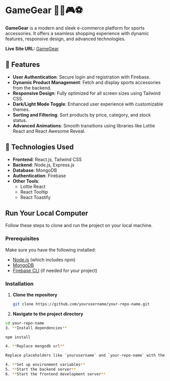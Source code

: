 <!-- # React + Vite

This template provides a minimal setup to get React working in Vite with HMR and some ESLint rules.

Currently, two official plugins are available:

- [@vitejs/plugin-react](https://github.com/vitejs/vite-plugin-react/blob/main/packages/plugin-react/README.md) uses [Babel](https://babeljs.io/) for Fast Refresh
- [@vitejs/plugin-react-swc](https://github.com/vitejs/vite-plugin-react-swc) uses [SWC](https://swc.rs/) for Fast Refresh -->

# GameGear 🏋️‍♂️🎮⚽

**GameGear** is a modern and sleek e-commerce platform for sports accessories. It offers a seamless shopping experience with dynamic features, responsive design, and advanced technologies.

**Live Site URL:** [GameGear](https://wondrous-dasik-07abea.netlify.app/)

## 🌟 Features

- **User Authentication**: Secure login and registration with Firebase.
- **Dynamic Product Management**: Fetch and display sports accessories from the backend.
- **Responsive Design**: Fully optimized for all screen sizes using Tailwind CSS.
- **Dark/Light Mode Toggle**: Enhanced user experience with customizable themes.
- **Sorting and Filtering**: Sort products by price, category, and stock status.
- **Advanced Animations**: Smooth transitions using libraries like Lottie React and React Awesome Reveal.

## 🚀 Technologies Used

- **Frontend**: React.js, Tailwind CSS
- **Backend**: Node.js, Express.js
- **Database**: MongoDB
- **Authentication**: Firebase
- **Other Tools**:
  - Lottie React
  - React Tooltip
  - React Toastify
 
    
## Run Your Local Computer 

Follow these steps to clone and run the project on your local machine.

### Prerequisites

Make sure you have the following installed:

- [Node.js](https://nodejs.org/) (which includes npm)
- [MongoDB](https://www.mongodb.com/)
- [Firebase CLI](https://firebase.google.com/docs/cli) (if needed for your project)

### Installation

1. **Clone the repository**

   ```sh
   git clone https://github.com/yourusername/your-repo-name.git
2. **Navigate to the project directory**

```sh
cd your-repo-name
3. **Install dependencies**

npm install

4. **Replace mongodb url**

Replace placeholders like `yourusername` and `your-repo-name` with the actual values for your GitHub repository. Additionally, fill in the sections like "Description," "Deployment," "Usage," "Contributing," "License," and "Acknowledgments" with the relevant information for your project.

4. **Set up environment variables**
5. **Start the backend server**
6. **Start the frontend development server**

